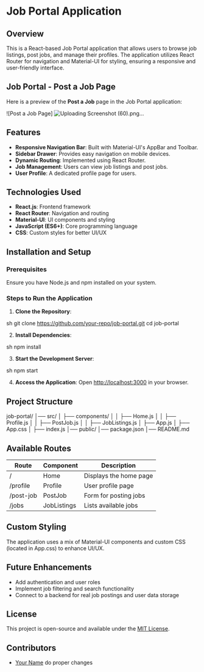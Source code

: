 # Job Portal Application

## Overview
This is a React-based Job Portal application that allows users to browse job listings, post jobs, and manage their profiles. The application utilizes React Router for navigation and Material-UI for styling, ensuring a responsive and user-friendly interface.
## Job Portal - Post a Job Page

Here is a preview of the **Post a Job** page in the Job Portal application:

![Post a Job Page] ![Uploading Screenshot (60).png…]()


## Features
- **Responsive Navigation Bar**: Built with Material-UI's AppBar and Toolbar.
- **Sidebar Drawer**: Provides easy navigation on mobile devices.
- **Dynamic Routing**: Implemented using React Router.
- **Job Management**: Users can view job listings and post jobs.
- **User Profile**: A dedicated profile page for users.

## Technologies Used
- **React.js**: Frontend framework
- **React Router**: Navigation and routing
- **Material-UI**: UI components and styling
- **JavaScript (ES6+)**: Core programming language
- **CSS**: Custom styles for better UI/UX

## Installation and Setup

### Prerequisites
Ensure you have Node.js and npm installed on your system.

### Steps to Run the Application
1. **Clone the Repository**:
   
sh
   git clone https://github.com/your-repo/job-portal.git
   cd job-portal

2. **Install Dependencies**:
   
sh
   npm install

3. **Start the Development Server**:
   
sh
   npm start

4. **Access the Application**:
   Open [http://localhost:3000](http://localhost:3000) in your browser.

## Project Structure
job-portal/
│── src/
│   ├── components/
│   │   ├── Home.js
│   │   ├── Profile.js
│   │   ├── PostJob.js
│   │   ├── JobListings.js
│   ├── App.js
│   ├── App.css
│   ├── index.js
│── public/
│── package.json
│── README.md


## Available Routes
| Route          | Component    | Description |
|---------------|-------------|-------------|
| /           | Home        | Displays the home page |
| /profile    | Profile     | User profile page |
| /post-job   | PostJob     | Form for posting jobs |
| /jobs       | JobListings | Lists available jobs |

## Custom Styling
The application uses a mix of Material-UI components and custom CSS (located in App.css) to enhance UI/UX.

## Future Enhancements
- Add authentication and user roles
- Implement job filtering and search functionality
- Connect to a backend for real job postings and user data storage

## License
This project is open-source and available under the [MIT License](LICENSE).

## Contributors
- [Your Name](https://github.com/your-github-profile)  do proper changes
